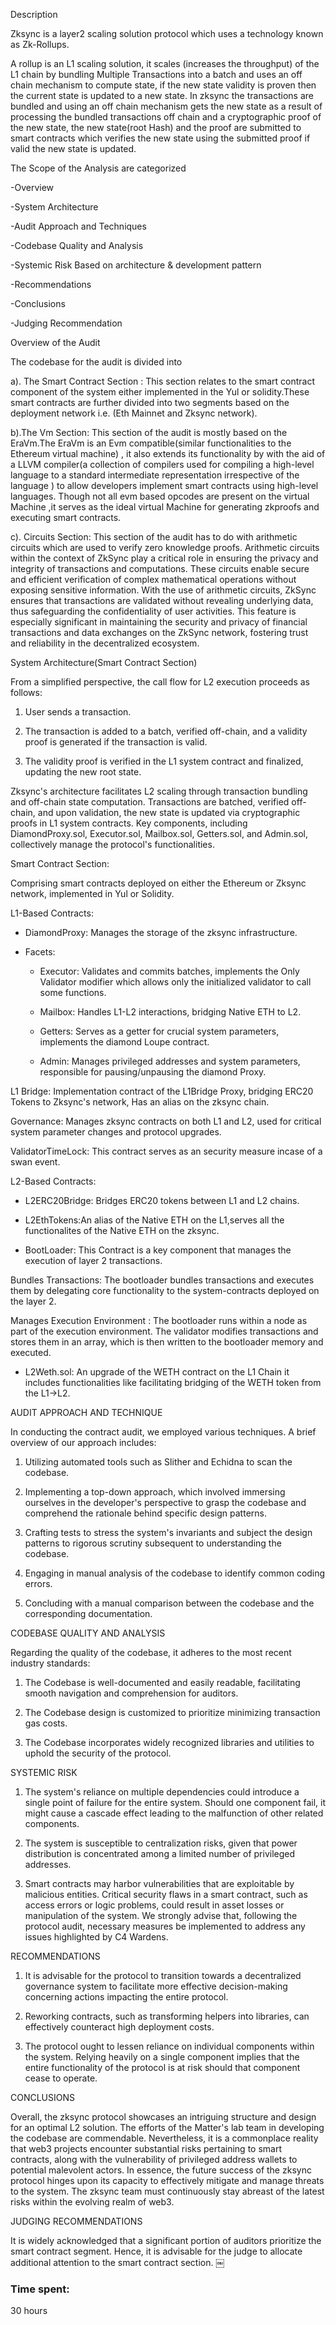 Description 

Zksync is a layer2 scaling solution protocol which uses a technology known as Zk-Rollups. 

A rollup is an L1 scaling solution, it scales (increases the throughput) of the L1 chain by bundling Multiple Transactions into a batch and uses an off chain mechanism to compute state, if the new state validity is proven then the current state is updated to a new state. In zksync the transactions are bundled and using an off chain mechanism gets the new state as a result of processing the bundled transactions off chain and a cryptographic proof of the new state, the new state(root Hash) and the proof are submitted to smart contracts which verifies the new state using the submitted proof if valid the new state is updated. 

The Scope of the Analysis are categorized 

-Overview 

-System Architecture  

-Audit Approach and Techniques  

-Codebase Quality and Analysis 

-Systemic Risk Based on architecture & development pattern 

-Recommendations 

-Conclusions 

-Judging Recommendation 

 

 

Overview of the Audit 

The codebase for the audit is divided into 

a). The Smart Contract Section : This section relates to the smart contract component of the system either implemented in the Yul or solidity.These smart contracts are further divided into two segments based on the deployment network i.e. (Eth Mainnet and Zksync network). 

 

b).The Vm Section: This section of the audit is mostly based on the EraVm.The EraVm is an Evm compatible(similar functionalities to the Ethereum virtual machine) , it also extends its functionality by with the aid of a LLVM compiler(a collection of compilers used for compiling a high-level language to a standard intermediate representation irrespective of the language ) to allow developers implement smart contracts using high-level languages. Though not all evm based opcodes are present on the virtual Machine ,it serves as the ideal virtual Machine for generating zkproofs and executing smart contracts. 

c). Circuits Section: This section of the audit has to do with arithmetic circuits which are used to verify zero knowledge proofs. Arithmetic circuits within the context of ZkSync play a critical role in ensuring the privacy and integrity of transactions and computations. These circuits enable secure and efficient verification of complex mathematical operations without exposing sensitive information. With the use of arithmetic circuits, ZkSync ensures that transactions are validated without revealing underlying data, thus safeguarding the confidentiality of user activities. This feature is especially significant in maintaining the security and privacy of financial transactions and data exchanges on the ZkSync network, fostering trust and reliability in the decentralized ecosystem. 

System Architecture(Smart Contract Section) 

From a simplified perspective, the call flow for L2 execution proceeds as follows: 

  

1. User sends a transaction. 

2. The transaction is added to a batch, verified off-chain, and a validity proof is generated if the transaction is valid. 

3. The validity proof is verified in the L1 system contract and finalized, updating the new root state. 

  

Zksync's architecture facilitates L2 scaling through transaction bundling and off-chain state computation. Transactions are batched, verified off-chain, and upon validation, the new state is updated via cryptographic proofs in L1 system contracts. Key components, including DiamondProxy.sol, Executor.sol, Mailbox.sol, Getters.sol, and Admin.sol, collectively manage the protocol's functionalities. 

  

Smart Contract Section: 

  

Comprising smart contracts deployed on either the Ethereum or Zksync network, implemented in Yul or Solidity. 

  

L1-Based Contracts: 

 - DiamondProxy: Manages the storage of the zksync infrastructure. 

- Facets:  

  - Executor: Validates and commits batches, implements the Only Validator modifier which allows only the initialized validator to call some functions. 

  - Mailbox: Handles L1-L2 interactions, bridging Native ETH to L2. 

  - Getters: Serves as a getter for crucial system parameters, implements the diamond Loupe contract. 

  - Admin: Manages privileged addresses and system parameters, responsible for pausing/unpausing the diamond Proxy. 

  

L1 Bridge: Implementation contract of the L1Bridge Proxy, bridging ERC20 Tokens to Zksync's network, Has an alias on the zksync chain.  

Governance: Manages zksync contracts on both L1 and L2, used for critical system parameter changes and protocol upgrades. 

  

ValidatorTimeLock: This contract serves as an security measure incase of a swan event.  

L2-Based Contracts: 

  

- L2ERC20Bridge: Bridges ERC20 tokens between L1 and L2 chains. 

- L2EthTokens:An alias of the Native ETH on the L1,serves all the functionalites of the Native ETH on the zksync. 

- BootLoader: This Contract is a key component that manages the execution of layer 2 transactions. 

Bundles Transactions: The bootloader bundles transactions and executes them by delegating core functionality to the system-contracts deployed on the layer 2. 

Manages Execution Environment : The bootloader runs within a node as part of the execution environment. The validator modifies transactions and stores them in an array, which is then written to the bootloader memory and executed. 

- L2Weth.sol: An upgrade of the WETH contract on the L1 Chain  it includes functionalities like facilitating bridging of the WETH token from the L1->L2. 

 

 

 

AUDIT APPROACH AND TECHNIQUE 

In conducting the contract audit, we employed various techniques. A brief overview of our approach includes: 

  

1) Utilizing automated tools such as Slither and Echidna to scan the codebase. 

  

2) Implementing a top-down approach, which involved immersing ourselves in the developer's perspective to grasp the codebase and comprehend the rationale behind specific design patterns. 

  

3) Crafting tests to stress the system's invariants and subject the design patterns to rigorous scrutiny subsequent to understanding the codebase. 

  

4) Engaging in manual analysis of the codebase to identify common coding errors. 

  

5) Concluding with a manual comparison between the codebase and the corresponding documentation. 

 

 CODEBASE QUALITY AND ANALYSIS 

  

Regarding the quality of the codebase, it adheres to the most recent industry standards: 

  

1) The Codebase is well-documented and easily readable, facilitating smooth navigation and comprehension for auditors. 

  

2) The Codebase design is customized to prioritize minimizing transaction gas costs. 

  

3) The Codebase incorporates widely recognized libraries and utilities to uphold the security of the protocol.				 

SYSTEMIC RISK 

1. The system's reliance on multiple dependencies could introduce a single point of failure for the entire system. Should one component fail, it might cause a cascade effect leading to the malfunction of other related components. 

  

2. The system is susceptible to centralization risks, given that power distribution is concentrated among a limited number of privileged addresses. 

  

3. Smart contracts may harbor vulnerabilities that are exploitable by malicious entities. Critical security flaws in a smart contract, such as access errors or logic problems, could result in asset losses or manipulation of the system. We strongly advise that, following the protocol audit, necessary measures be implemented to address any issues highlighted by C4 Wardens. 

RECOMMENDATIONS  

1. It is advisable for the protocol to transition towards a decentralized governance system to facilitate more effective decision-making concerning actions impacting the entire protocol. 

  

2. Reworking contracts, such as transforming helpers into libraries, can effectively counteract high deployment costs. 

  

3. The protocol ought to lessen reliance on individual components within the system. Relying heavily on a single component implies that the entire functionality of the protocol is at risk should that component cease to operate. 

CONCLUSIONS 

Overall, the zksync protocol showcases an intriguing structure and design for an optimal L2 solution. The efforts of the Matter's lab team in developing the codebase are commendable. Nevertheless, it is a commonplace reality that web3 projects encounter substantial risks pertaining to smart contracts, along with the vulnerability of privileged address wallets to potential malevolent actors. In essence, the future success of the zksync protocol hinges upon its capacity to effectively mitigate and manage threats to the system. The zksync team must continuously stay abreast of the latest risks within the evolving realm of web3. 

JUDGING RECOMMENDATIONS 

  

It is widely acknowledged that a significant portion of auditors prioritize the smart contract segment. Hence, it is advisable for the judge to allocate additional attention to the smart contract section. ￼	

### Time spent:
30 hours
